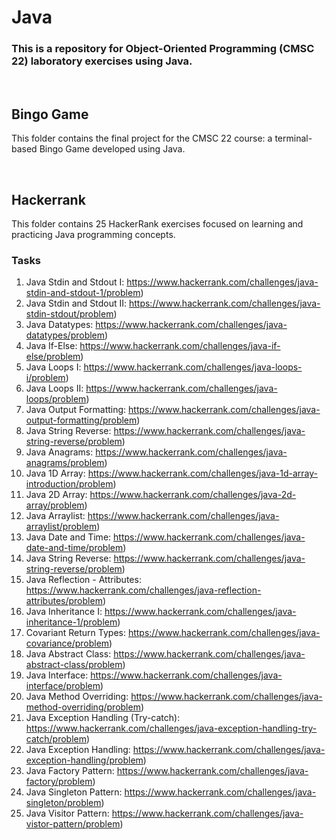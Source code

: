 # Java

### This is a repository for Object-Oriented Programming (CMSC 22) laboratory exercises using Java.

<br>

## Bingo Game
This folder contains the final project for the CMSC 22 course: a terminal-based Bingo Game developed using Java.

<br>

## Hackerrank
This folder contains 25 HackerRank exercises focused on learning and practicing Java programming concepts.

### Tasks
1. Java Stdin and Stdout I: https://www.hackerrank.com/challenges/java-stdin-and-stdout-1/problem)
2. Java Stdin and Stdout II: https://www.hackerrank.com/challenges/java-stdin-stdout/problem)
3. Java Datatypes: https://www.hackerrank.com/challenges/java-datatypes/problem)
4. Java If-Else: https://www.hackerrank.com/challenges/java-if-else/problem)
5. Java Loops I: https://www.hackerrank.com/challenges/java-loops-i/problem)
6. Java Loops II: https://www.hackerrank.com/challenges/java-loops/problem)
7. Java Output Formatting: https://www.hackerrank.com/challenges/java-output-formatting/problem)
8. Java String Reverse: https://www.hackerrank.com/challenges/java-string-reverse/problem)
9. Java Anagrams: https://www.hackerrank.com/challenges/java-anagrams/problem)
10. Java 1D Array: https://www.hackerrank.com/challenges/java-1d-array-introduction/problem)
11. Java 2D Array: https://www.hackerrank.com/challenges/java-2d-array/problem)
12. Java Arraylist: https://www.hackerrank.com/challenges/java-arraylist/problem)
13. Java Date and Time: https://www.hackerrank.com/challenges/java-date-and-time/problem)
14. Java String Reverse: https://www.hackerrank.com/challenges/java-string-reverse/problem)
15. Java Reflection - Attributes: https://www.hackerrank.com/challenges/java-reflection-attributes/problem)
16. Java Inheritance I: https://www.hackerrank.com/challenges/java-inheritance-1/problem)
17. Covariant Return Types: https://www.hackerrank.com/challenges/java-covariance/problem)
18. Java Abstract Class: https://www.hackerrank.com/challenges/java-abstract-class/problem)
19. Java Interface: https://www.hackerrank.com/challenges/java-interface/problem)
20. Java Method Overriding: https://www.hackerrank.com/challenges/java-method-overriding/problem)
21. Java Exception Handling (Try-catch): https://www.hackerrank.com/challenges/java-exception-handling-try-catch/problem)
22. Java Exception Handling: https://www.hackerrank.com/challenges/java-exception-handling/problem)
23. Java Factory Pattern: https://www.hackerrank.com/challenges/java-factory/problem)
24. Java Singleton Pattern: https://www.hackerrank.com/challenges/java-singleton/problem)
25. Java Visitor Pattern: https://www.hackerrank.com/challenges/java-vistor-pattern/problem)
